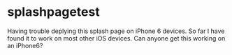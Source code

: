 # splashpagetest
Having trouble deplying this splash page on iPhone 6 devices. So far I have found it to work on most other iOS devices. Can anyone get this working on an iPhone6?
